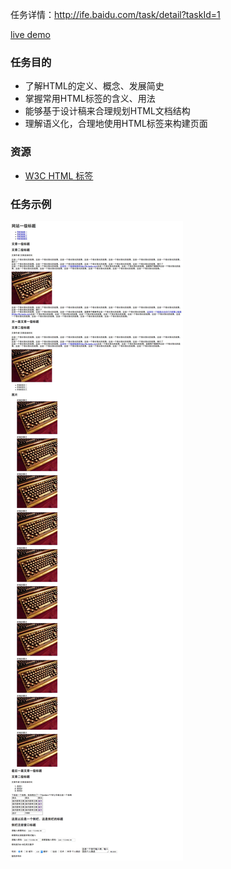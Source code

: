 任务详情：http://ife.baidu.com/task/detail?taskId=1

[live demo](http://119.29.96.102/ife-2016/task1/index.html)

### 任务目的
+ 了解HTML的定义、概念、发展简史
+ 掌握常用HTML标签的含义、用法
+ 能够基于设计稿来合理规划HTML文档结构
+ 理解语义化，合理地使用HTML标签来构建页面

### 资源
+ [W3C HTML 标签](http://www.w3school.com.cn/tags/index.asp)
### 任务示例
 
![github](/task1/img/task1-demo.jpg)

